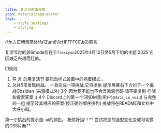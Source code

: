 ```yaml
---
title: 复活节鸡蛋模式
icon: material/egg-easter
tags:
    - style_settings
    - styling
---
```


{\fn方正粗倩简体\fs12\an8\1cHFFFF00\b0}前言

复活节时的卵6mode存在于`flexcyon`2025年4月12日至5月下旬的主题
2025 它因缺乏兴趣而贬值。

□规则

1. 导 言 启用复活节 要启动样式设置中的鸡蛋模式 。
2. 总共5项发现挑战。 一旦完成一项挑战,它将提供
提示屏幕右下方的下一个挑战Obsidian
(来源模式外)
3个 因为我不能也不会混淆源代码 请不要复制
存储和搜索答案 :)
4个 Discord上的第一个5到DM我(用户)`@data_in_void`) 与完整的一组
提示及其相应的答案(按正确的顺序排列)
挑战将在README和文档中大呼小叫。

第一个挑战的提示是: pi的颜色。 祝你好运!
!
** 尝试将您的造型变化变成可切换的CSS片断**


